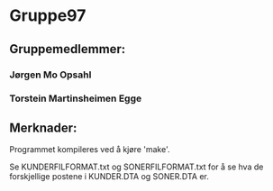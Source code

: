 # Gruppe97

## Gruppemedlemmer:

### Jørgen Mo Opsahl
### Torstein Martinsheimen Egge


## Merknader:

Programmet kompileres ved å kjøre 'make'.

Se KUNDERFILFORMAT.txt og SONERFILFORMAT.txt for å se hva de forskjellige postene i KUNDER.DTA og SONER.DTA er. 
